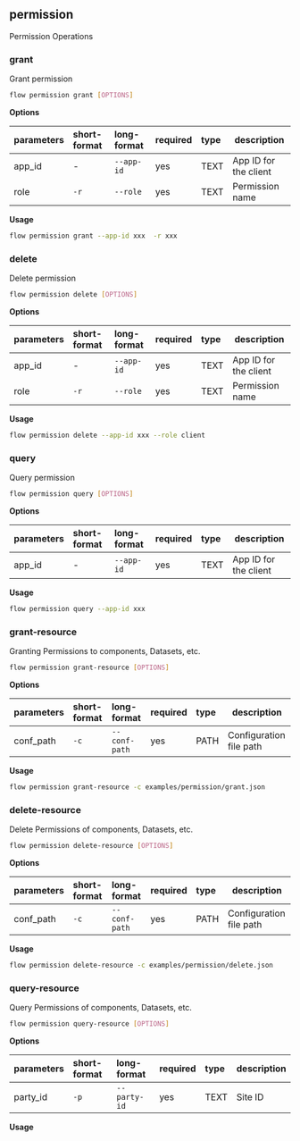 ## permission
Permission Operations
### grant
Grant permission
```bash
flow permission grant [OPTIONS]
```
**Options**

| parameters | short-format | long-format | required | type | description |
| :-------- |:-----|:-------------| :--- | :----- |------|
| app_id | - | `--app-id` | yes | TEXT | App ID for the client |
| role | `-r` | `--role` | yes | TEXT | Permission name |

**Usage**
```bash
flow permission grant --app-id xxx  -r xxx
```

### delete
Delete permission
```bash
flow permission delete [OPTIONS]
```
**Options**

| parameters | short-format | long-format | required | type | description |
| :-------- |:-----|:-------------| :--- | :----- |------|
| app_id | - | `--app-id` | yes | TEXT | App ID for the client |
| role | `-r` | `--role` | yes | TEXT | Permission name |

**Usage**
```bash
flow permission delete --app-id xxx --role client
```

### query
Query permission
```bash
flow permission query [OPTIONS]
```
**Options**

| parameters | short-format | long-format | required | type | description |
| :-------- |:-----|:-------------| :--- | :----- |------|
| app_id | - | `--app-id` | yes | TEXT | App ID for the client |

**Usage**
```bash
flow permission query --app-id xxx
```

### grant-resource
Granting Permissions to components, Datasets, etc.
```bash
flow permission grant-resource [OPTIONS]
```
**Options**

| parameters | short-format | long-format | required | type | description |
| :-------- |:-----|:-------------| :--- | :----- |------|
| conf_path | `-c` | `--conf-path` | yes | PATH | Configuration file path |

**Usage**
```bash
flow permission grant-resource -c examples/permission/grant.json
```

### delete-resource
Delete Permissions of components, Datasets, etc.
```bash
flow permission delete-resource [OPTIONS]
```
**Options**

| parameters | short-format | long-format | required | type | description |
| :-------- |:-----|:-------------| :--- | :----- |------|
| conf_path | `-c` | `--conf-path` | yes | PATH | Configuration file path |

**Usage**
```bash
flow permission delete-resource -c examples/permission/delete.json
```

### query-resource
Query Permissions of components, Datasets, etc.
```bash
flow permission query-resource [OPTIONS]
```
**Options**

| parameters | short-format | long-format | required | type | description |
| :-------- |:-----|:-------------| :--- | :----- |------|
| party_id | `-p` | `--party-id` | yes | TEXT | Site ID |

**Usage**
```bash

```

